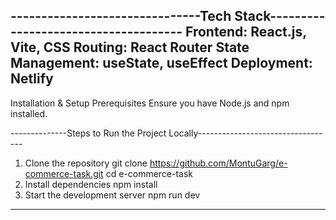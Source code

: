 -------------------------------Tech Stack-------------------------------------
Frontend: React.js, Vite, CSS
Routing: React Router
State Management: useState, useEffect
Deployment: Netlify
-------------------------------------------------------------------------------

Installation & Setup
Prerequisites
Ensure you have Node.js and npm installed.

--------------Steps to Run the Project Locally----------------------------------
1. Clone the repository 
git clone https://github.com/MontuGarg/e-commerce-task.git
cd e-commerce-task
2. Install dependencies
npm install
3. Start the development server
npm run dev
---------------------------------------------------------------------------------
